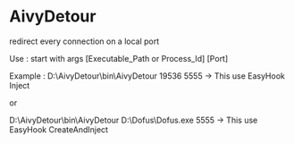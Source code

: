 # AivyDetour
redirect every connection on a local port

Use : start with args 
[Executable_Path or Process_Id] [Port]

Example : 
D:\AivyDetour\bin\AivyDetour 19536 5555 -> This use EasyHook Inject

or

D:\AivyDetour\bin\AivyDetour D:\Dofus\Dofus.exe 5555 -> This use EasyHook CreateAndInject
